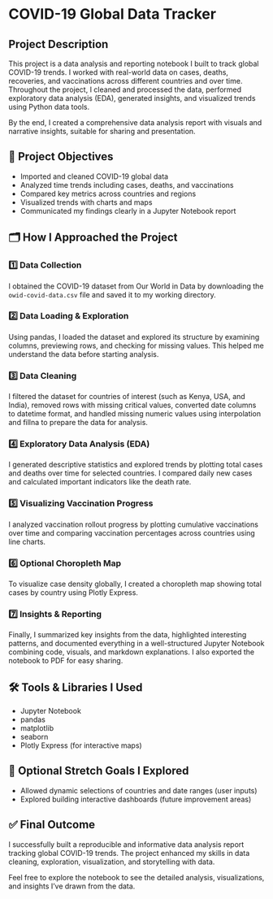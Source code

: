 # COVID-19 Global Data Tracker

## Project Description

This project is a data analysis and reporting notebook I built to track global COVID-19 trends. I worked with real-world data on cases, deaths, recoveries, and vaccinations across different countries and over time. Throughout the project, I cleaned and processed the data, performed exploratory data analysis (EDA), generated insights, and visualized trends using Python data tools.

By the end, I created a comprehensive data analysis report with visuals and narrative insights, suitable for sharing and presentation.

## 🚩 Project Objectives

- Imported and cleaned COVID-19 global data
- Analyzed time trends including cases, deaths, and vaccinations
- Compared key metrics across countries and regions
- Visualized trends with charts and maps
- Communicated my findings clearly in a Jupyter Notebook report

## 🗂️ How I Approached the Project

### 1️⃣ Data Collection

I obtained the COVID-19 dataset from Our World in Data by downloading the `owid-covid-data.csv` file and saved it to my working directory.

### 2️⃣ Data Loading & Exploration

Using pandas, I loaded the dataset and explored its structure by examining columns, previewing rows, and checking for missing values. This helped me understand the data before starting analysis.

### 3️⃣ Data Cleaning

I filtered the dataset for countries of interest (such as Kenya, USA, and India), removed rows with missing critical values, converted date columns to datetime format, and handled missing numeric values using interpolation and fillna to prepare the data for analysis.

### 4️⃣ Exploratory Data Analysis (EDA)

I generated descriptive statistics and explored trends by plotting total cases and deaths over time for selected countries. I compared daily new cases and calculated important indicators like the death rate.

### 5️⃣ Visualizing Vaccination Progress

I analyzed vaccination rollout progress by plotting cumulative vaccinations over time and comparing vaccination percentages across countries using line charts.

### 6️⃣ Optional Choropleth Map

To visualize case density globally, I created a choropleth map showing total cases by country using Plotly Express.

### 7️⃣ Insights & Reporting

Finally, I summarized key insights from the data, highlighted interesting patterns, and documented everything in a well-structured Jupyter Notebook combining code, visuals, and markdown explanations. I also exported the notebook to PDF for easy sharing.

## 🛠️ Tools & Libraries I Used

- Jupyter Notebook
- pandas
- matplotlib
- seaborn
- Plotly Express (for interactive maps)

## 🎯 Optional Stretch Goals I Explored

- Allowed dynamic selections of countries and date ranges (user inputs)
- Explored building interactive dashboards (future improvement areas)

## ✅ Final Outcome

I successfully built a reproducible and informative data analysis report tracking global COVID-19 trends. The project enhanced my skills in data cleaning, exploration, visualization, and storytelling with data.

Feel free to explore the notebook to see the detailed analysis, visualizations, and insights I’ve drawn from the data.
